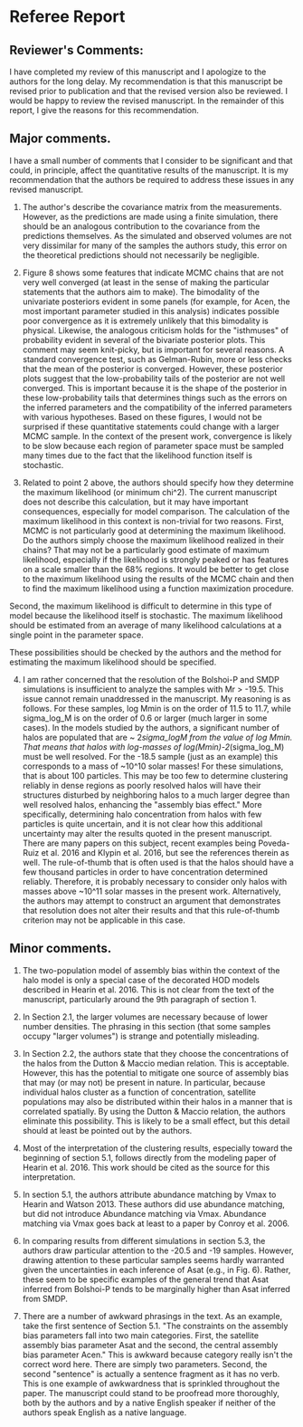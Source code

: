 # Referee Report 
## Reviewer's Comments:
I have completed my review of this manuscript and I apologize to the authors for the long delay. My recommendation is that this manuscript be revised prior to publication and that the revised version also be reviewed. I would be happy to review the revised manuscript. In the remainder of this report, I give the reasons for this recommendation.

## Major comments.

I have a small number of comments that I consider to be significant and that could, in principle, affect the quantitative results of the manuscript. It is my recommendation that the authors be required to address these issues in any revised manuscript.

1. The author's describe the covariance matrix from the measurements. However, as the predictions are made using a finite simulation, there should be an analogous contribution to the covariance from the predictions themselves. As the simulated and observed volumes are not very dissimilar for many of the samples the authors study, this error on the theoretical predictions should not necessarily be negligible.

2. Figure 8 shows some features that indicate MCMC chains that are not very well converged (at least in the sense of making the particular statements that the authors aim to make). The bimodality of the univariate posteriors evident in some panels (for example, for Acen, the most important parameter studied in this analysis) indicates possible poor convergence as it is extremely unlikely that this bimodality is physical. Likewise, the analogous criticism holds for the "isthmuses" of probability evident in several of the bivariate posterior plots. This comment may seem knit-picky, but is important for several reasons. A standard convergence test, such as Gelman-Rubin, more or less checks that the mean of the posterior is converged. However, these posterior plots suggest that the low-probability tails of the posterior are not well converged. This is important because it is the shape of the posterior in these low-probability tails that determines things such as the errors on the inferred parameters and the compatibility of the inferred parameters with various hypotheses. Based on these figures, I would not be surprised if these quantitative statements could change with a larger MCMC sample. In the context of the present work, convergence is likely to be slow because each region of parameter space must be sampled many times due to the fact that the likelihood function itself is stochastic.

3. Related to point 2 above, the authors should specify how they determine the maximum likelihood (or minimum chi^2). The current manuscript does not describe this calculation, but it may have important consequences, especially for model comparison. The calculation of the maximum likelihood in this context is non-trivial for two reasons. First, MCMC is not particularly good at determining the maximum likelihood. Do the authors simply choose the maximum likelihood realized in their chains? That may not be a particularly good estimate of maximum likelihood, especially if the likelihood is strongly peaked or has features on a scale smaller than the 68% regions. It would be better to get close to the maximum likelihood using the results of the MCMC chain and then to find the maximum likelihood using a function maximization procedure. 

Second, the maximum likelihood is difficult to determine in this type of model because the likelihood itself is stochastic. The maximum likelihood should be estimated from an average of many likelihood calculations at a single point in the parameter space. 

These possibilities should be checked by the authors and the method for estimating the maximum likelihood should be specified.

4. I am rather concerned that the resolution of the Bolshoi-P and SMDP simulations is insufficient to analyze the samples with Mr > -19.5. This issue cannot remain unaddressed in the manuscript. My reasoning is as follows. For these samples, log Mmin is on the order of 11.5 to 11.7, while sigma_log_M is on the order of 0.6 or larger (much larger in some cases). In the models studied by the authors, a significant number of halos are populated that are ~ 2*sigma_logM from the value of log Mmin. That means that halos with log-masses of log(Mmin)-2*(sigma_log_M) must be well resolved. For the -18.5 sample (just as an example) this corresponds to a mass of ~10^10 solar masses! For these simulations, that is about 100 particles. This may be too few to determine clustering reliably in dense regions as poorly resolved halos will have their structures disturbed by neighboring halos to a much larger degree than well resolved halos, enhancing the "assembly bias effect." More specifically, determining halo concentration from halos with few particles is quite uncertain, and it is not clear how this additional uncertainty may alter the results quoted in the present manuscript. There are many papers on this subject, recent examples being Poveda-Ruiz et al. 2016 and Klypin et al. 2016, but see the references therein as well. The rule-of-thumb that is often used is that the halos should have a few thousand particles in order to have concentration determined reliably. Therefore, it is probably necessary to consider only halos with masses above ~10^11 solar masses in the present work. Alternatively, the authors may attempt to construct an argument that demonstrates that resolution does not alter their results and that this rule-of-thumb criterion may not be applicable in this case. 

## Minor comments.

1. The two-population model of assembly bias within the context of the halo model is only a special case of the decorated HOD models described in Hearin et al. 2016. This is not clear from the text of the manuscript, particularly around the 9th paragraph of section 1.

2. In Section 2.1, the larger volumes are necessary because of lower number densities. The phrasing in this section (that some samples occupy "larger volumes") is strange and potentially misleading.

3. In Section 2.2, the authors state that they choose the concentrations of the halos from the Dutton & Maccio median relation. This is acceptable. However, this has the potential to mitigate one source of assembly bias that may (or may not) be present in nature. In particular, because individual halos cluster as a function of concentration, satellite populations may also be distributed within their halos in a manner that is correlated spatially. By using the Dutton & Maccio relation, the authors eliminate this possibility. This is likely to be a small effect, but this detail should at least be pointed out by the authors. 

4. Most of the interpretation of the clustering results, especially toward the beginning of section 5.1, follows directly from the modeling paper of Hearin et al. 2016. This work should be cited as the source for this interpretation.

5. In section 5.1, the authors attribute abundance matching by Vmax to Hearin and Watson 2013. These authors did use abundance matching, but did not introduce Abundance matching via Vmax. Abundance matching via Vmax goes back at least to a paper by Conroy et al. 2006. 

6. In comparing results from different simulations in section 5.3, the authors draw particular attention to the -20.5 and -19 samples. However, drawing attention to these particular samples seems hardly warranted given the uncertainties in each inference of Asat (e.g., in Fig. 6). Rather, these seem to be specific examples of the general trend that Asat inferred from Bolshoi-P tends to be marginally higher than Asat inferred from SMDP.

7. There are a number of awkward phrasings in the text. As an example, take the first sentence of Section 5.1. "The constraints on the assembly bias parameters fall into two main categories. First, the satellite assembly bias parameter Asat and the second, the central assembly bias parameter Acen." This is awkward because category really isn't the correct word here. There are simply two parameters. Second, the second "sentence" is actually a sentence fragment as it has no verb. This is one example of awkwardness that is sprinkled throughout the paper. The manuscript could stand to be proofread more thoroughly, both by the authors and by a native English speaker if neither of the authors speak English as a native language.

